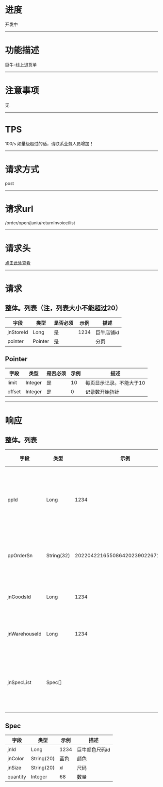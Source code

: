 # 进度
开发中

---

# 功能描述
巨牛-线上退货单

---

# 注意事项
无

---

# TPS
100/s 如量级超过的话，请联系业务人员增加！

---

# 请求方式
post

---

# 请求url
/order/open/juniu/returnInvoice/list

---

# 请求头
[点击此处查看](../请求头部及签名方式.md)

---

# 请求
## 整体。列表（注，列表大小不能超过20）
| 字段            | 类型         |是否必须| 示例                            | 描述                              | 
| -------------- | ------------ | ---- | ------------------------------- | --------------------------------- |
| jnStoreId      | Long         | 是   | 1234                             | 巨牛店铺id                         |
| pointer        | Pointer      | 是   |                                  | 分页                               |


## Pointer
| 字段            | 类型         |是否必须| 示例                            | 描述                              | 
| -------------- | ------------ | ---- | ------------------------------- | --------------------------------- |
| limit          | Integer      |  是  | 10                              | 每页显示记录。不能大于10              |
| offset         | Integer      |  是  | 0                               | 记录数开始指针                     |

---

# 响应
## 整体。列表
| 字段            | 类型         | 示例                              | 描述                               | 
| -------------- | ------------ | -------------------------------- | --------------------------------- |
| ppId             | Long         | 1234                             | 批批网退货单主键id                   |
| ppOrderSn        | String(32)   | 20220422165508642023902267175168 | 批批网订单号                        |
| jnGoodsId        | Long         | 1234                             | 巨牛商品id                         |
| jnWarehouseId    | Long         | 1234                             | 巨牛仓库id                         |
| jnSpecList       | Spec[]       |                                  | 巨牛颜色尺码列表                     |



## Spec
| 字段            | 类型         | 示例                              | 描述                               | 
| -------------- | ------------ | -------------------------------- | --------------------------------- |
| jnId           | Long         | 1234                             | 巨牛颜色尺码id                       |
| jnColor        | String(20)   | 蓝色                              | 颜色                               |
| jnSize         | String(20)   | xl                               | 尺码                               |
| quantity       | Integer      | 68                               | 数量                               |
